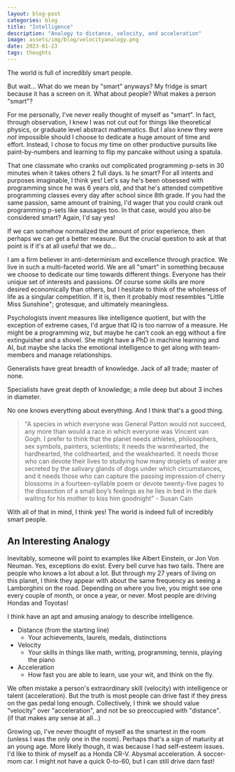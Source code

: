 ```yaml
---
layout: blog-post
categories: blog
title: "Intelligence"
description: "Analogy to distance, velocity, and acceleration"
image: assets/img/blog/velocityanalogy.png
date: 2023-01-23
tags: thoughts
---
```


The world is full of incredibly smart people.

But wait... What do we mean by "smart" anyways? My fridge is smart because it has a screen on it. What about people? What makes a person "smart"? 

For me personally, I've never really thought of myself as "smart". In fact, through observation, I knew I was not cut out for things like theoretical physics, or graduate level abstract mathematics. But I also knew they were *not* impossible should I choose to dedicate a huge amount of time and effort. Instead, I chose to focus my time on other productive pursuits like paint-by-numbers and learning to flip my pancake without using a spatula.

That one classmate who cranks out complicated programming p-sets in 30 minutes when it takes others 2 full days. Is he smart? For all intents and purposes imaginable, I think yes! Let's say he's been obsessed with programming since he was 6 years old, and that he's attended competitive programming classes every day after school since 8th grade. If you had the same passion, same amount of training, I'd wager that you could crank out programming p-sets like sausages too. In that case, would you also be considered smart? Again, I'd say yes!

If we can somehow normalized the amount of prior experience, then perhaps we can get a better measure. But the crucial question to ask at that point is if it's at all useful that we do...

I am a firm believer in anti-determinism and excellence through practice. We live in such a multi-faceted world. We are all "smart" in something because we choose to dedicate our time towards different things. Everyone has their unique set of interests and passions. Of course some skills are more desired economically than others, but I hesitate to think of the wholeness of life as a singular competition. If it is, then it probably most resembles "Little Miss Sunshine"; grotesque, and ultimately meaningless. 

Psychologists invent measures like intelligence quotient, but with the exception of extreme cases, I'd argue that IQ is too narrow of a measure. He might be a programming wiz, but maybe he can't cook an egg without a fire extinguisher and a shovel. She might have a PhD in machine learning and AI, but maybe she lacks the emotional intelligence to get along with team-members and manage relationships. 

Generalists have great breadth of knowledge. Jack of all trade; master of none. 

Specialists have great depth of knowledge; a mile deep but about 3 inches in diameter. 

No one knows everything about everything. And I think that's a good thing.

> "A species in which everyone was General Patton would not succeed, any more than would a race in which everyone was Vincent van Gogh. I prefer to think that the planet needs athletes, philosophers, sex symbols, painters, scientists; it needs the warmhearted, the hardhearted, the coldhearted, and the weakhearted. It needs those who can devote their lives to studying how many droplets of water are secreted by the salivary glands of dogs under which circumstances, and it needs those who can capture the passing impression of cherry blossoms in a fourteen-syllable poem or devote twenty-five pages to the dissection of a small boy’s feelings as he lies in bed in the dark waiting for his mother to kiss him goodnight" - Susan Cain

With all of that in mind, I think yes! The world is indeed full of incredibly smart people. 



## An Interesting Analogy

Inevitably, someone will point to examples like Albert Einstein, or Jon Von Neuman. Yes, exceptions do exist. Every bell curve has two tails. There are people who knows a lot about a lot. But through my 27 years of living on this planet, I think they appear with about the same frequency as seeing a Lamborghini on the road. Depending on where you live, you might see one every couple of month, or once a year, or never. Most people are driving Hondas and Toyotas! 

I think have an apt and amusing analogy to describe intelligence.

* Distance (from the starting line)
  * Your achievements, laurels, medals, distinctions
* Velocity
  * Your skills in things like math, writing, programming, tennis, playing the piano
* Acceleration
  * How fast you are able to learn, use your wit, and think on the fly.

We often mistake a person's extraordinary skill (velocity) with intelligence or talent (acceleration). But the truth is most people can drive fast if they press on the gas pedal long enough. Collectively, I think we should value "velocity" over "acceleration", and not be so preoccupied with "distance". (if that makes any sense at all...)

Growing up, I've never thought of myself as the smartest in the room (unless I was the only one in the room). Perhaps that's a sign of maturity at an young age. More likely though, it was because I had self-esteem issues. I'd like to think of myself as a Honda CR-V. Abysmal acceleration. A soccer-mom car. I might not have a quick 0-to-60, but I can still drive darn fast!

